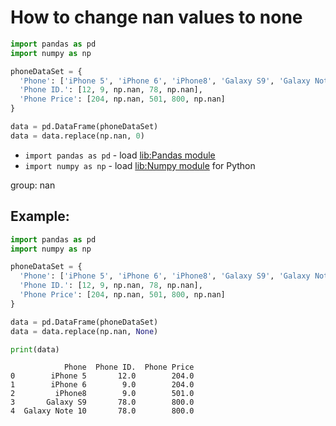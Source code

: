 # How to change nan values to none

```python
import pandas as pd
import numpy as np

phoneDataSet = {
  'Phone': ['iPhone 5', 'iPhone 6', 'iPhone8', 'Galaxy S9', 'Galaxy Note 10'],
  'Phone ID.': [12, 9, np.nan, 78, np.nan],
  'Phone Price': [204, np.nan, 501, 800, np.nan]
}

data = pd.DataFrame(phoneDataSet)
data = data.replace(np.nan, 0)
```

- `import pandas as pd` - load [lib:Pandas module](/python-pandas/how-to-install-pandas)
- `import numpy as np` - load [lib:Numpy module](/python-numpy/how-to-install-python-numpy-lib) for Python

group: nan

## Example: 
```python
import pandas as pd
import numpy as np

phoneDataSet = {
  'Phone': ['iPhone 5', 'iPhone 6', 'iPhone8', 'Galaxy S9', 'Galaxy Note 10'],
  'Phone ID.': [12, 9, np.nan, 78, np.nan],
  'Phone Price': [204, np.nan, 501, 800, np.nan]
}

data = pd.DataFrame(phoneDataSet)
data = data.replace(np.nan, None)

print(data)
```
```
            Phone  Phone ID.  Phone Price
0        iPhone 5       12.0        204.0
1        iPhone 6        9.0        204.0
2         iPhone8        9.0        501.0
3       Galaxy S9       78.0        800.0
4  Galaxy Note 10       78.0        800.0

```

